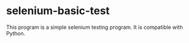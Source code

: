 # selenium-basic-test
This program is a simple selenium testing program. It is compatible with Python.
